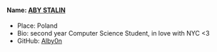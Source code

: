 #### Name: [ABY STALIN](https://github.com/Alby0n/)
- Place: Poland
- Bio: second year Computer Science Student, in love with NYC <3
- GitHub: [Alby0n](https://github.com/Alby0n/)
